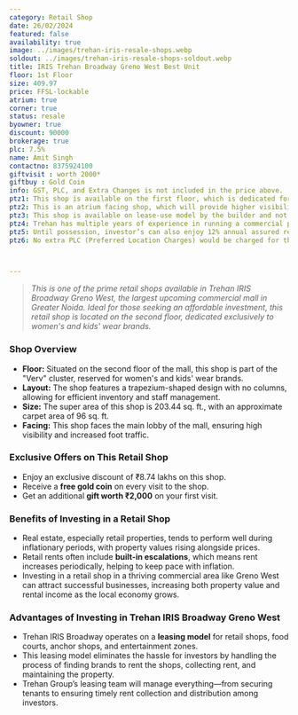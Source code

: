 ```yaml
---
category: Retail Shop
date: 26/02/2024
featured: false
availability: true
image: ../images/trehan-iris-resale-shops.webp
soldout: ../images/trehan-iris-resale-shops-soldout.webp
title: IRIS Trehan Broadway Greno West Best Unit
floor: 1st Floor
size: 409.97
price: FFSL-lockable
atrium: true
corner: true
status: resale
byowner: true
discount: 90000
brokerage: true
plc: 7.5%
name: Amit Singh
contactno: 8375924100
giftvisit : worth 2000*
giftbuy : Gold Coin
info: GST, PLC, and Extra Changes is not included in the price above.
ptz1: This shop is available on the first floor, which is dedicated for Mens and Sports retail shops only.
ptz2: This is an atrium facing shop, which will provide higher visibility and footfall. Therefore, a rental yield for this shops can be expected.
ptz3: This shop is available on lease-use model by the builder and not for personal use.
ptz4: Trehan has multiple years of experience in running a commercial project on lease model, so the investors can be assured for rental yield from their shop for a long period of time.
ptz5: Until possession, investor’s can also enjoy 12% annual assured return by the builder.
ptz6: No extra PLC (Preferred Location Charges) would be charged for this shop even though the shop is atrium facing and right beside the escalators.



---
```

> _This is one of the prime retail shops available in Trehan IRIS Broadway Greno West, the largest upcoming commercial mall in Greater Noida. Ideal for those seeking an affordable investment, this retail shop is located on the second floor, dedicated exclusively to women's and kids' wear brands._

### Shop Overview
* **Floor:** Situated on the second floor of the mall, this shop is part of the "Verv" cluster, reserved for women's and kids' wear brands.
* **Layout:** The shop features a trapezium-shaped design with no columns, allowing for efficient inventory and staff management.
* **Size:** The super area of this shop is 203.44 sq. ft., with an approximate carpet area of 96 sq. ft.
* **Facing:** This shop faces the main lobby of the mall, ensuring high visibility and increased foot traffic.

### Exclusive Offers on This Retail Shop
* Enjoy an exclusive discount of ₹8.74 lakhs on this shop.
* Receive a **free gold coin** on every visit to the shop.
* Get an additional **gift worth ₹2,000** on your first visit.

### Benefits of Investing in a Retail Shop
* Real estate, especially retail properties, tends to perform well during inflationary periods, with property values rising alongside prices.
* Retail rents often include **built-in escalations**, which means rent increases periodically, helping to keep pace with inflation.
* Investing in a retail shop in a thriving commercial area like Greno West can attract successful businesses, increasing both property value and rental income as the local economy grows.

### Advantages of Investing in Trehan IRIS Broadway Greno West
* Trehan IRIS Broadway operates on a **leasing model** for retail shops, food courts, anchor shops, and entertainment zones.
* This leasing model eliminates the hassle for investors by handling the process of finding brands to rent the shops, collecting rent, and maintaining the property.
* Trehan Group’s leasing team will manage everything—from securing tenants to ensuring timely rent collection and distribution among investors.